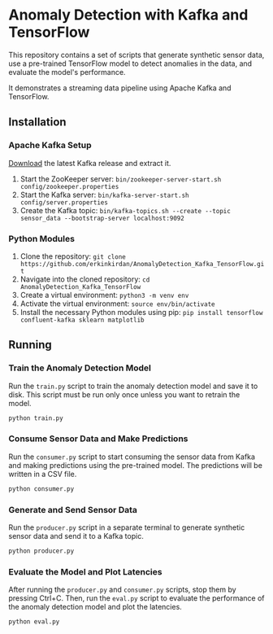 # Anomaly Detection with Kafka and TensorFlow

This repository contains a set of scripts that generate synthetic sensor data, use a pre-trained TensorFlow model to detect anomalies in the data, and evaluate the model's performance.

It demonstrates a streaming data pipeline using Apache Kafka and TensorFlow.

## Installation

### Apache Kafka Setup

[Download](https://kafka.apache.org/quickstart) the latest Kafka release and extract it.
1. Start the ZooKeeper server: `bin/zookeeper-server-start.sh config/zookeeper.properties`
2. Start the Kafka server: `bin/kafka-server-start.sh config/server.properties`
3. Create the Kafka topic: `bin/kafka-topics.sh --create --topic sensor_data --bootstrap-server localhost:9092`

### Python Modules

1. Clone the repository: `git clone https://github.com/erkinkirdan/AnomalyDetection_Kafka_TensorFlow.git`
2. Navigate into the cloned repository: `cd AnomalyDetection_Kafka_TensorFlow`
3. Create a virtual environment: `python3 -m venv env`
4. Activate the virtual environment: `source env/bin/activate`
5. Install the necessary Python modules using pip: `pip install tensorflow confluent-kafka sklearn matplotlib`

## Running

### Train the Anomaly Detection Model

Run the `train.py` script to train the anomaly detection model and save it to disk.
This script must be run only once unless you want to retrain the model.

```bash
python train.py
```

### Consume Sensor Data and Make Predictions

Run the `consumer.py` script to start consuming the sensor data from Kafka and making predictions using the pre-trained model.
The predictions will be written in a CSV file.

```bash
python consumer.py
```

### Generate and Send Sensor Data

Run the `producer.py` script in a separate terminal to generate synthetic sensor data and send it to a Kafka topic.

```bash
python producer.py
```

### Evaluate the Model and Plot Latencies

After running the `producer.py` and `consumer.py` scripts, stop them by pressing Ctrl+C.
Then, run the `eval.py` script to evaluate the performance of the anomaly detection model and plot the latencies.

```bash
python eval.py
```
